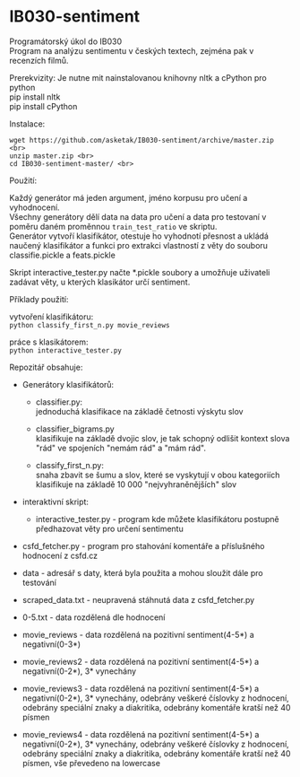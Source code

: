 # IB030-sentiment  

Programátorský úkol do IB030  
Program na analýzu sentimentu v českých textech, zejména pak v recenzích filmů.  


Prerekvizity:
Je nutne mit nainstalovanou knihovny nltk a cPython pro python  <br>
pip install nltk     <br>
pip install cPython  <br>

Instalace:
```
wget https://github.com/asketak/IB030-sentiment/archive/master.zip <br>
unzip master.zip <br>
cd IB030-sentiment-master/ <br>
```
Použití:  

Každý generátor má jeden argument, jméno korpusu pro učení a vyhodnocení. <br>
Všechny generátory dělí data na data pro učení a data pro testovaní v poměru daném proměnnou `train_test_ratio` ve skriptu.<br>
Generátor vytvoří klasifikátor, otestuje ho vyhodnotí přesnost a ukládá naučený klasifikátor a funkci pro extrakci vlastností z věty do souboru classifie.pickle a feats.pickle  <br>

Skript interactive_tester.py načte *.pickle soubory a umožňuje uživateli zadávat věty, u kterých klasikátor určí sentiment. <br>

Příklady použití: <br>

vytvoření klasifikátoru: <br>
`python classify_first_n.py movie_reviews` <br>

práce s klasikátorem: <br>
`python interactive_tester.py` <br>

Repozitář obsahuje:  

* Generátory klasifikátorů:

  * classifier.py:  
  jednoduchá klasifikace na základě četnosti výskytu slov  
  
  * classifier_bigrams.py   
  klasifikuje na základě dvojic slov, je tak schopný odlišit kontext slova "rád" ve spojeních "nemám rád" a "mám rád".  

  * classify_first_n.py:  
  snaha zbavit se šumu a slov, které se vyskytují v obou kategoriích  
  klasifikuje na základě 10 000 "nejvyhraněnějších" slov  

* interaktivní skript:
  * interactive_tester.py - program kde můžete klasifikátoru postupně předhazovat věty pro určení sentimentu

* csfd_fetcher.py - program pro stahování komentáře a příslušného hodnocení z csfd.cz  

* data - adresář s daty, která byla použita a mohou sloužit dále pro testování  

 * scraped_data.txt - neupravená stáhnutá data z csfd_fetcher.py  
 * 0-5.txt - data rozdělená dle hodnocení  
 * movie_reviews - data rozdělená na pozitivní sentiment(4-5*) a negativní(0-3*)  
 * movie_reviews2 - data rozdělená na pozitivní sentiment(4-5*) a negativní(0-2*), 3* vynechány  
 * movie_reviews3 - data rozdělená na pozitivní sentiment(4-5*) a negativní(0-2*), 3* vynechány, odebrány veškeré číslovky z hodnocení, odebrány speciální znaky a diakritika, odebrány komentáře kratší než 40 písmen  
 * movie_reviews4 - data rozdělená na pozitivní sentiment(4-5*) a negativní(0-2*), 3* vynechány, odebrány veškeré číslovky z hodnocení, odebrány speciální znaky a diakritika, odebrány komentáře kratší než 40 písmen, vše převedeno na lowercase  